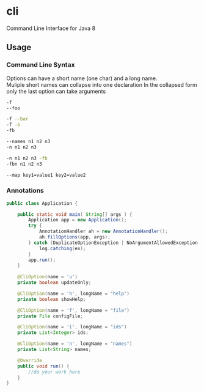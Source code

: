 cli
===

Command Line Interface for Java 8

## Usage

### Command Line Syntax

Options can have a short name (one char) and a long name.  
Muliple short names can collapse into one declaration
In the collapsed form only the last option can take arguments

```bash
-f
--foo

-f --bar
-f -b
-fb

--names n1 n2 n3
-n n1 n2 n3

-n n1 n2 n3 -fb
-fbn n1 n2 n3

--map key1=value1 key2=value2
```

### Annotations

```java
public class Application {

    public static void main( String[] args ) {
        Application app = new Application();
        try {
			AnnotationHandler ah = new AnnotationHandler();
			ah.fillOptions(app, args);
		} catch (DuplicateOptionException | NoArgumentAllowedException | IllegalArgumentException | IllegalAccessException ex) {
			log.catching(ex);
		}
		app.run();
    }
    
    @CliOption(name = 'u')
	private boolean updateOnly;

	@CliOption(name = 'h', longName = "help")
	private boolean showHelp;

	@CliOption(name = 'f', longName = "file")
	private File configFile;

	@CliOption(name = 'i', longName = "ids")
	private List<Integer> ids;

	@CliOption(name = 'n', longName = "names")
	private List<String> names;

	@Override
	public void run() { 
	    //do your work here
	}
}
```
